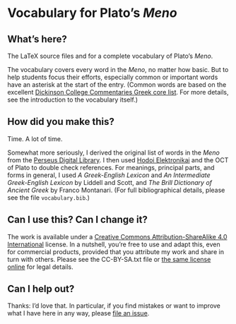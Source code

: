 # Vocabulary for Plato’s *Meno*

## What’s here?

The LaTeX source files and for a complete vocabulary of Plato’s *Meno*.

The vocabulary covers every word in the *Meno*, no matter how basic. But to help students focus their efforts, especially common or important words have an asterisk at the start of the entry. (Common words are based on the excellent [Dickinson College Commentaries Greek core list][dccgreek]. For more details, see the introduction to the vocabulary itself.)

[dccgreek]: http://dcc.dickinson.edu/greek-core-list

## How did you make this?

Time. A lot of time.

Somewhat more seriously, I derived the original list of words in the *Meno* from the [Perseus Digital Library][perseus]. I then used [Hodoi Elektronikai][hodoi] and the OCT of Plato to double check references. For meanings, principal parts, and forms in general, I used *A Greek-English Lexicon* and *An Intermediate Greek-English Lexicon* by Liddell and Scott, and *The Brill Dictionary of Ancient Greek* by Franco Montanari. (For full bibliographical details, please see the file `vocabulary.bib`.)

## Can I use this? Can I change it?

The work is available under a [Creative Commons Attribution-ShareAlike 4.0 International][cc] license. In a nutshell, you’re free to use and adapt this, even for commercial products, provided that you attribute my work and share in turn with others. Please see the CC-BY-SA.txt file or [the same license online][cc] for legal details.

## Can I help out?

Thanks: I’d love that. In particular, if you find mistakes or want to improve what I have here in any way, please [file an issue][issues].

[perseus]: http://www.perseus.tufts.edu/hopper
[hodoi]: http://mercure.fltr.ucl.ac.be/Hodoi/concordances/platon_menon/listvocabulaire.cfm?lettre=001
[cc]: https://creativecommons.org/licenses/by-sa/4.0/legalcode
[issues]: https://github.com/telemachus/meno-vocabulary/issues
